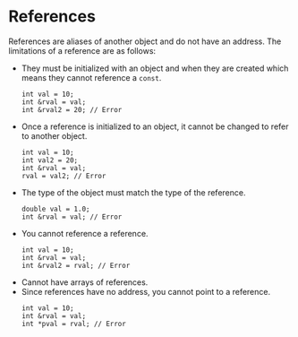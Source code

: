 # References
References are aliases of another object and do not have an address. The limitations of a reference are as follows: 
- They must be initialized with an object and when they are created which means they cannot reference a `const`.
    ```
    int val = 10;
    int &rval = val;
    int &rval2 = 20; // Error
    ``` 
- Once a reference is initialized to an object, it cannot be changed to refer to another object.
    ```
    int val = 10;
    int val2 = 20;
    int &rval = val;
    rval = val2; // Error
    ```
- The type of the object must match the type of the reference.
    ```
    double val = 1.0;
    int &rval = val; // Error 
    ```
- You cannot reference a reference.
    ```
    int val = 10;
    int &rval = val;
    int &rval2 = rval; // Error
    ```
- Cannot have arrays of references.
- Since references have no address, you cannot point to a reference.
    ```
    int val = 10;
    int &rval = val;
    int *pval = rval; // Error
    ```